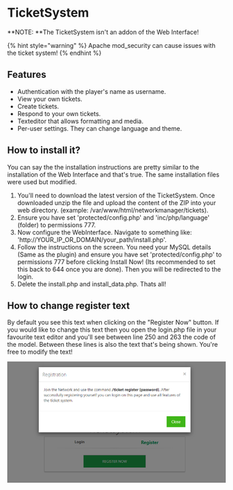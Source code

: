 # TicketSystem

**NOTE: **The TicketSystem isn't an addon of the Web Interface!

{% hint style="warning" %}
Apache mod_security can cause issues with the ticket system!
{% endhint %}

## Features

* Authentication with the player's name as username.
* View your own tickets.
* Create tickets.
* Respond to your own tickets.
* Texteditor that allows formatting and media.
* Per-user settings. They can change language and theme.

## How to install it?

You can say the the installation instructions are pretty similar to the installation of the Web Interface and that's true. The same installation files were used but modified.

1. You'll need to download the latest version of the TicketSystem. Once downloaded unzip the file and upload the content of the ZIP into your web directory. (example: /var/www/html/networkmanager/tickets).
2. Ensure you have set 'protected/config.php' and 'inc/php/language' (folder) to permissions 777.
3. Now configure the WebInterface. Navigate to something like: 'http://YOUR_IP_OR_DOMAIN/your_path/install.php'.
4. Follow the instructions on the screen. You need your MySQL details (Same as the plugin) and ensure you have set 'protected/config.php' to permissions 777 before clicking Install Now! (Its recommended to set this back to 644 once you are done). Then you will be redirected to the login.
5. Delete the install.php and install_data.php. Thats all!

## How to change register text

By default you see this text when clicking on the "Register Now" button. If you would like to change this text then you open the login.php file in your favourite text editor and you'll see between line 250 and 263 the code of the model. Between these lines is also the text that's being shown. You're free to modify the text!

![](<../../.gitbook/assets/image (7).png>)
